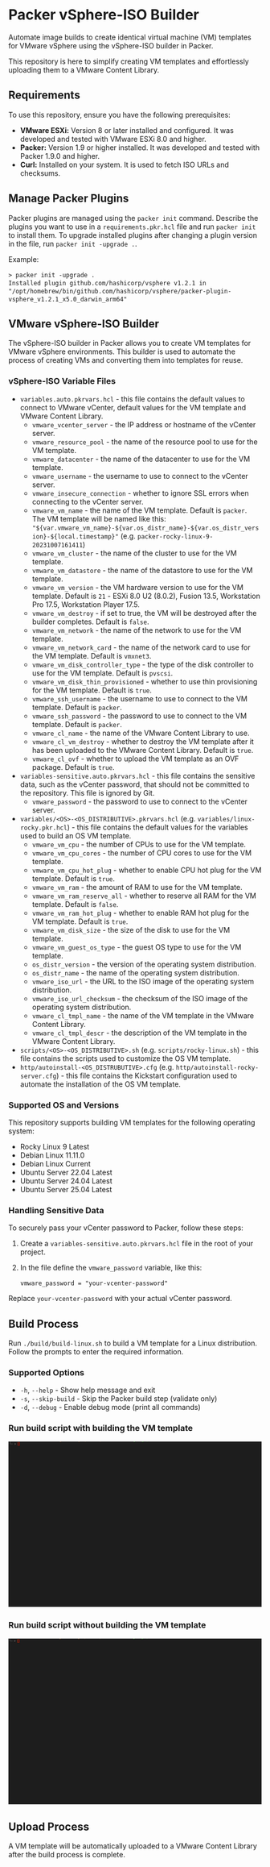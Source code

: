 # Packer vSphere-ISO Builder

Automate image builds to create identical virtual machine (VM) templates for VMware vSphere using the vSphere-ISO builder in Packer.

This repository is here to simplify creating VM templates and effortlessly uploading them to a VMware Content Library.

## Requirements

To use this repository, ensure you have the following prerequisites:

- **VMware ESXi:** Version 8 or later installed and configured. It was developed and tested with VMware ESXi 8.0 and higher.
- **Packer:** Version 1.9 or higher installed. It was developed and tested with Packer 1.9.0 and higher.
- **Curl:** Installed on your system. It is used to fetch ISO URLs and checksums.

## Manage Packer Plugins

Packer plugins are managed using the `packer init` command. Describe the plugins you want to use in a `requirements.pkr.hcl` file and run `packer init` to install them. To upgrade installed plugins after changing a plugin version in the file, run `packer init -upgrade .`.

Example:

```shell
> packer init -upgrade .
Installed plugin github.com/hashicorp/vsphere v1.2.1 in "/opt/homebrew/bin/github.com/hashicorp/vsphere/packer-plugin-vsphere_v1.2.1_x5.0_darwin_arm64"
```

## VMware vSphere-ISO Builder

The vSphere-ISO builder in Packer allows you to create VM templates for VMware vSphere environments. This builder is used to automate the process of creating VMs and converting them into templates for reuse.

### vSphere-ISO Variable Files

- `variables.auto.pkrvars.hcl` - this file contains the default values to connect to VMware vCenter, default values for the VM template and VMware Content Library.
  - `vmware_vcenter_server` - the IP address or hostname of the vCenter server.
  - `vmware_resource_pool` - the name of the resource pool to use for the VM template.
  - `vmware_datacenter` - the name of the datacenter to use for the VM template.
  - `vmware_username` - the username to use to connect to the vCenter server.
  - `vmware_insecure_connection` - whether to ignore SSL errors when connecting to the vCenter server.
  - `vmware_vm_name` - the name of the VM template. Default is `packer`. The VM template will be named like this: `"${var.vmware_vm_name}-${var.os_distr_name}-${var.os_distr_version}-${local.timestamp}"` (e.g. `packer-rocky-linux-9-20231007161411`)
  - `vmware_vm_cluster` - the name of the cluster to use for the VM template.
  - `vmware_vm_datastore` - the name of the datastore to use for the VM template.
  - `vmware_vm_version` - the VM hardware version to use for the VM template. Default is `21` - ESXi 8.0 U2 (8.0.2), Fusion 13.5, Workstation Pro 17.5, Workstation Player 17.5.
  - `vmware_vm_destroy` - if set to true, the VM will be destroyed after the builder completes. Default is `false`.
  - `vmware_vm_network` - the name of the network to use for the VM template.
  - `vmware_vm_network_card` - the name of the network card to use for the VM template. Default is `vmxnet3`.
  - `vmware_vm_disk_controller_type` - the type of the disk controller to use for the VM template. Default is `pvscsi`.
  - `vmware_vm_disk_thin_provisioned` - whether to use thin provisioning for the VM template. Default is `true`.
  - `vmware_ssh_username` - the username to use to connect to the VM template. Default is `packer`.
  - `vmware_ssh_password` - the password to use to connect to the VM template. Default is `packer`.
  - `vmware_cl_name` - the name of the VMware Content Library to use.
  - `vmware_cl_vm_destroy` - whether to destroy the VM template after it has been uploaded to the VMware Content Library. Default is `true`.
  - `vmware_cl_ovf` - whether to upload the VM template as an OVF package. Default is `true`.
- `variables-sensitive.auto.pkrvars.hcl` - this file contains the sensitive data, such as the vCenter password, that should not be committed to the repository. This file is ignored by Git.
  - `vmware_password` - the password to use to connect to the vCenter server.
- `variables/<OS>-<OS_DISTRIBUTIVE>.pkrvars.hcl` (e.g. `variables/linux-rocky.pkr.hcl`) - this file contains the default values for the variables used to build an OS VM template.
  - `vmware_vm_cpu` - the number of CPUs to use for the VM template.
  - `vmware_vm_cpu_cores` - the number of CPU cores to use for the VM template.
  - `vmware_vm_cpu_hot_plug` - whether to enable CPU hot plug for the VM template. Default is `true`.
  - `vmware_vm_ram` - the amount of RAM to use for the VM template.
  - `vmware_vm_ram_reserve_all` - whether to reserve all RAM for the VM template. Default is `false`.
  - `vmware_vm_ram_hot_plug` - whether to enable RAM hot plug for the VM template. Default is `true`.
  - `vmware_vm_disk_size` - the size of the disk to use for the VM template.
  - `vmware_vm_guest_os_type` - the guest OS type to use for the VM template.
  - `os_distr_version` - the version of the operating system distribution.
  - `os_distr_name` - the name of the operating system distribution.
  - `vmware_iso_url` - the URL to the ISO image of the operating system distribution.
  - `vmware_iso_url_checksum` - the checksum of the ISO image of the operating system distribution.
  - `vmware_cl_tmpl_name` - the name of the VM template in the VMware Content Library.
  - `vmware_cl_tmpl_descr` - the description of the VM template in the VMware Content Library.
- `scripts/<OS>-<OS_DISTRIBUTIVE>.sh` (e.g. `scripts/rocky-linux.sh`) - this file contains the scripts used to customize the OS VM template.
- `http/autoinstall-<OS_DISTRUBUTIVE>.cfg` (e.g. `http/autoinstall-rocky-server.cfg`) - this file contains the Kickstart configuration used to automate the installation of the OS VM template.

### Supported OS and Versions

This repository supports building VM templates for the following operating system:

- Rocky Linux 9 Latest
- Debian Linux 11.11.0
- Debian Linux Current
- Ubuntu Server 22.04 Latest
- Ubuntu Server 24.04 Latest
- Ubuntu Server 25.04 Latest

### Handling Sensitive Data

To securely pass your vCenter password to Packer, follow these steps:

1. Create a `variables-sensitive.auto.pkrvars.hcl` file in the root of your project.
2. In the file define the `vmware_password` variable, like this:

   ```hcl
   vmware_password = "your-vcenter-password"
   ```

Replace `your-vcenter-password` with your actual vCenter password.

## Build Process

Run `./build/build-linux.sh` to build a VM template for a Linux distribution. Follow the prompts to enter the required information.

### Supported Options

- `-h`, `--help` - Show help message and exit
- `-s`, `--skip-build` - Skip the Packer build step (validate only)
- `-d`, `--debug` - Enable debug mode (print all commands)

### Run build script with building the VM template

<p align="center">
  <img src="docs/linux_build.gif" alt="Packer Build">

### Run build script without building the VM template

<p align="center">
  <img src="docs/linux_build_skip.gif" alt="Packer Build Skip">
</p>

## Upload Process

A VM template will be automatically uploaded to a VMware Content Library after the build process is complete.
